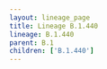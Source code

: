 ```yaml
---
layout: lineage_page
title: Lineage B.1.440
lineage: B.1.440
parent: B.1
children: ['B.1.440']
---
```

